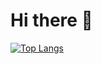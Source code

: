# Hi there 👋
[![Top Langs](https://github-readme-stats.vercel.app/api/top-langs/?username=Leecy00)](https://github.com/anuraghazra/github-readme-stats)
